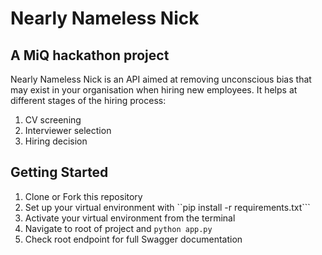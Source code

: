 # Nearly Nameless Nick
## A MiQ hackathon project
Nearly Nameless Nick is an API aimed at removing unconscious bias that may exist in your organisation when hiring new employees. It helps at different stages of the hiring process:
1. CV screening
2. Interviewer selection
3. Hiring decision

## Getting Started
1. Clone or Fork this repository
2. Set up your virtual environment with ``pip install -r requirements.txt```
3. Activate your virtual environment from the terminal
4. Navigate to root of project and ```python app.py```
5. Check root endpoint for full Swagger documentation
